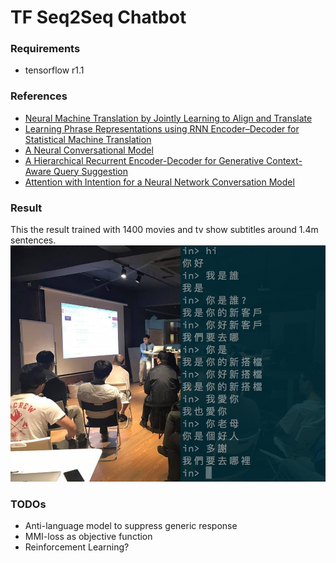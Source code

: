 # TF Seq2Seq Chatbot

### Requirements
* tensorflow r1.1

### References
- [Neural Machine Translation by Jointly Learning to Align and Translate](https://arxiv.org/abs/1409.0473)
- [Learning Phrase Representations using RNN Encoder–Decoder for Statistical Machine Translation](https://arxiv.org/pdf/1406.1078.pdf)
- [A Neural Conversational Model](https://arxiv.org/pdf/1506.05869.pdf)
- [A Hierarchical Recurrent Encoder-Decoder for Generative Context-Aware Query Suggestion](https://arxiv.org/pdf/1507.02221.pdf)
- [Attention with Intention for a Neural Network Conversation Model](https://arxiv.org/pdf/1510.08565.pdf)

### Result
This the result trained with 1400 movies and tv show subtitles around  1.4m sentences.
![Demo](/meetup_demo.png)

### TODOs
* Anti-language model to suppress generic response
* MMI-loss as objective function
* Reinforcement Learning?
